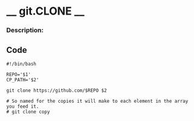 # __ git.CLONE __
### Description:  



## __Code__
```
#!/bin/bash

REPO='$1'
CP_PATH='$2'

git clone https://github.com/$REPO $2

# So named for the copies it will make to each element in the array you feed it.
# git clone copy
```

